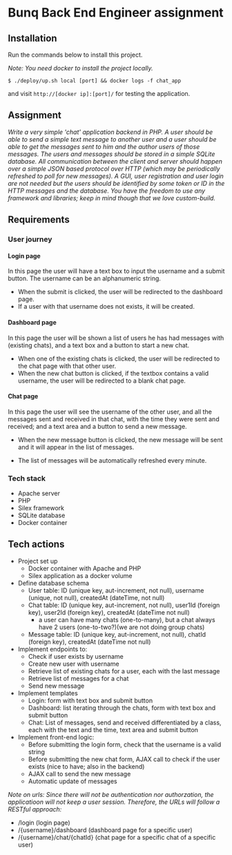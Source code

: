 # Bunq Back End Engineer assignment

## Installation

Run the commands below to install this project.

*Note: You need docker to install the project locally.*

```
$ ./deploy/up.sh local [port] && docker logs -f chat_app
```

and visit ```http://[docker ip]:[port]/``` for testing the application.

## Assignment
*Write a very simple 'chat' application backend in PHP. A user should be able to send a simple text
message to another user and a user should be able to get the messages sent to him and the
author users of those messages. The users and messages should be stored in a simple SQLite
database. All communication between the client and server should happen over a simple JSON
based protocol over HTTP (which may be periodically refreshed to poll for new messages). A GUI,
user registration and user login are not needed but the users should be identified by some token
or ID in the HTTP messages and the database. You have the freedom to use any framework and
libraries; keep in mind though that we love custom-build.*

## Requirements

### User journey

#### Login page

In this page the user will have a text box to input the username and a submit button.
The username can be an alphanumeric string. 

* When the submit is clicked, the user will be redirected to the dashboard page.
* If a user with that username does not exists, it will be created.

#### Dashboard page

In this page the user will be shown a list of users he has had messages with (existing chats), and a text box and a button to start a new chat.

* When one of the existing chats is clicked, the user will be redirected to the chat page with that other user.
* When the new chat button is clicked, if the textbox contains a valid username, the user will be redirected to a blank chat page.

#### Chat page

In this page the user will see the username of the other user, and all the messages sent and received in that chat, with the time they were sent and received; and a text area and a button to send a new message.

* When the new message button is clicked, the new message will be sent and it will appear in the list of messages.

* The list of messages will be automatically refreshed every minute.

### Tech stack

* Apache server
* PHP
* Silex framework
* SQLite database
* Docker container

## Tech actions

* Project set up
    * Docker container with Apache and PHP
    * Silex application as a docker volume
* Define database schema
    * User table: ID (unique key, aut-increment, not null), username (unique, not null), createdAt (dateTime, not null)
    * Chat table: ID (unique key, aut-increment, not null), user1Id (foreign key), user2Id (foreign key), createdAt (dateTime not null)
        * a user can have many chats (one-to-many), but a chat always have 2 users (one-to-two?)(we are not doing group chats)
    * Message table: ID (unique key, aut-increment, not null), chatId (foreign key), createdAt (dateTime not null)
* Implement endpoints to:
    * Check if user exists by username
    * Create new user with username
    * Retrieve list of existing chats for a user, each with the last message
    * Retrieve list of messages for a chat
    * Send new message
* Implement templates
    * Login: form with text box and submit button
    * Dashboard: list iterating through the chats, form with text box and submit button
    * Chat: List of messages, send and received differentiated by a class, each with the text and the time, text area and submit button 
* Implement front-end logic:
    * Before submitting the login form, check that the username is a valid string
    * Before submitting the new chat form, AJAX call to check if the user exists (nice to have; also in the backend)
    * AJAX call to send the new message
    * Automatic update of messages
    
*Note on urls: Since there will not be authentication nor authorzation, the applicatioon will not keep a user session. Therefore, the URLs will follow a RESTful approach:*

* /login (login page)
* /{username}/dashboard (dashboard page for a specific user)
* /{username}/chat/{chatId} (chat page for a specific chat of a specific user)
    
